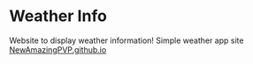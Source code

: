 # Weather Info
Website to display weather information!
Simple weather app site 
[NewAmazingPVP.github.io](https://newamazingpvp.github.io)

